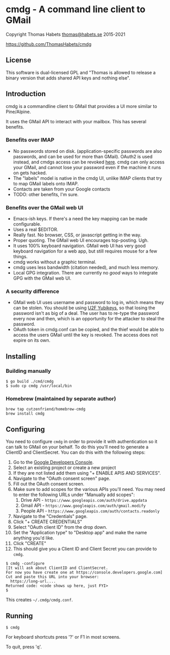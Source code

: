 # cmdg - A command line client to GMail

Copyright Thomas Habets <thomas@habets.se> 2015-2021

https://github.com/ThomasHabets/cmdg

## License

This software is dual-licensed GPL and "Thomas is allowed to release a
binary version that adds shared API keys and nothing else".

## Introduction

cmdg is a commandline client to GMail that provides a UI more similar
to Pine/Alpine.

It uses the GMail API to interact with your mailbox. This has several
benefits.

### Benefits over IMAP
* No passwords stored on disk. (application-specific passwords are
  also passwords, and can be used for more than GMail). OAuth2 is used
  instead, and cmdgs access can be revoked
  [here](https://security.google.com/settings/security/permissions).
  cmdg can only access your GMail, and cannot lose your password even
  if the machine it runs on gets hacked.
* The "labels" model is native in the cmdg UI, unlike IMAP clients
  that try to map GMail labels onto IMAP.
* Contacts are taken from your Google contacts
* TODO: other benefits, I'm sure.

### Benefits over the GMail web UI
* Emacs-ish keys. If there's a need the key mapping can be made
  configurable.
* Uses a real $EDITOR.
* Really fast. No browser, CSS, or javascript getting in the way.
* Proper quoting. The GMail web UI encourages top-posting. Ugh.
* It uses 100% keyboard navigation. GMail web UI has very good
  keyboard navigation for a web app, but still requires mouse for
  a few things.
* cmdg works without a graphic terminal.
* cmdg uses less bandwidth (citation needed), and much less memory.
* Local GPG integration. There are currently no *good* ways to
  integrate GPG with the GMail web UI.

### A security difference
* GMail web UI uses username and password to log in, which means they
  can be stolen. You should be using [U2F
  Yubikeys](https://www.yubico.com/products/yubikey-hardware/fido-u2f-security-key/),
  so that losing the password isn't as big of a deal. The user has to
  re-type the password every now and then, which is an opportunity for
  the attacker to steal the password.
* OAuth token in cmdg.conf can be copied, and the thief would be
  able to access the users GMail until the key is revoked. The
  access does not expire on its own.

## Installing

### Building manually

```
$ go build ./cmd/cmdg
$ sudo cp cmdg /usr/local/bin
```

### Homebrew (maintained by separate author)

```
brew tap cutzenfriend/homebrew-cmdg
brew install cmdg
```

## Configuring
You need to configure `cmdg` in order to provide it with authentication
so it can talk to GMail on your behalf. To do this you'll need to generate
a ClientID and ClientSecret. You can do this with the following steps:

  1. Go to the [Google Developers Console](https://console.developers.google.com/apis).
  1. Select an existing project or create a new project
  1. If they are not listed add them using "+ ENABLE APIS AND SERVICES".
  1. Navigate to the "OAuth consent screen" page.
  1. Fill out the OAuth consent screen.
  1. Make sure to add scopes for the various APIs you'll need.  You may need to enter the following URLs under "Manually add scopes":
     1. Drive API - `https://www.googleapis.com/auth/drive.appdata`
     1. Gmail API - `https://www.googleapis.com/auth/gmail.modify`
     1. People API - `https://www.googleapis.com/auth/contacts.readonly`
  1. Navigate to the "Credentials"  page.
  1. Click "+ CREATE CREDENTIALS"
  1. Select "OAuth client ID" from the drop down.
  1. Set the "Application type" to "Desktop app" and make the name anything you'd like.
  1. Click "CREATE"
  1. This should give you a Client ID and Client Secret you can provide to `cmdg`.

```
$ cmdg -configure
[It will ask about ClientID and ClientSecret.
For now you have create one at https://console.developers.google.com]
Cut and paste this URL into your browser:
  https://long-url....
Returned code: <code shows up here, just FYI>
$
```
This creates `~/.cmdg/cmdg.conf`.

## Running
```
$ cmdg
```
For keyboard shortcuts press '?' or F1 in most screens.

To quit, press 'q'.
